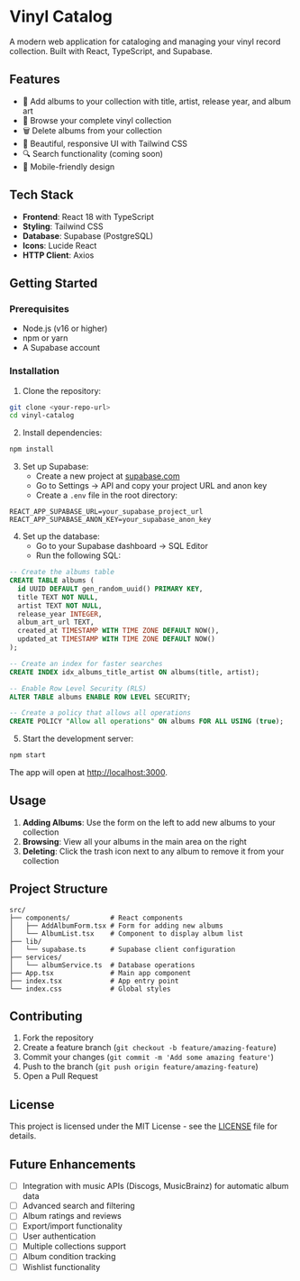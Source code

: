 # Vinyl Catalog

A modern web application for cataloging and managing your vinyl record collection. Built with React, TypeScript, and Supabase.

## Features

- 📀 Add albums to your collection with title, artist, release year, and album art
- 🎵 Browse your complete vinyl collection
- 🗑️ Delete albums from your collection
- 🎨 Beautiful, responsive UI with Tailwind CSS
- 🔍 Search functionality (coming soon)
- 📱 Mobile-friendly design

## Tech Stack

- **Frontend**: React 18 with TypeScript
- **Styling**: Tailwind CSS
- **Database**: Supabase (PostgreSQL)
- **Icons**: Lucide React
- **HTTP Client**: Axios

## Getting Started

### Prerequisites

- Node.js (v16 or higher)
- npm or yarn
- A Supabase account

### Installation

1. Clone the repository:
```bash
git clone <your-repo-url>
cd vinyl-catalog
```

2. Install dependencies:
```bash
npm install
```

3. Set up Supabase:
   - Create a new project at [supabase.com](https://supabase.com)
   - Go to Settings → API and copy your project URL and anon key
   - Create a `.env` file in the root directory:

```env
REACT_APP_SUPABASE_URL=your_supabase_project_url
REACT_APP_SUPABASE_ANON_KEY=your_supabase_anon_key
```

4. Set up the database:
   - Go to your Supabase dashboard → SQL Editor
   - Run the following SQL:

```sql
-- Create the albums table
CREATE TABLE albums (
  id UUID DEFAULT gen_random_uuid() PRIMARY KEY,
  title TEXT NOT NULL,
  artist TEXT NOT NULL,
  release_year INTEGER,
  album_art_url TEXT,
  created_at TIMESTAMP WITH TIME ZONE DEFAULT NOW(),
  updated_at TIMESTAMP WITH TIME ZONE DEFAULT NOW()
);

-- Create an index for faster searches
CREATE INDEX idx_albums_title_artist ON albums(title, artist);

-- Enable Row Level Security (RLS)
ALTER TABLE albums ENABLE ROW LEVEL SECURITY;

-- Create a policy that allows all operations
CREATE POLICY "Allow all operations" ON albums FOR ALL USING (true);
```

5. Start the development server:
```bash
npm start
```

The app will open at [http://localhost:3000](http://localhost:3000).

## Usage

1. **Adding Albums**: Use the form on the left to add new albums to your collection
2. **Browsing**: View all your albums in the main area on the right
3. **Deleting**: Click the trash icon next to any album to remove it from your collection

## Project Structure

```
src/
├── components/          # React components
│   ├── AddAlbumForm.tsx # Form for adding new albums
│   └── AlbumList.tsx    # Component to display album list
├── lib/
│   └── supabase.ts      # Supabase client configuration
├── services/
│   └── albumService.ts  # Database operations
├── App.tsx              # Main app component
├── index.tsx            # App entry point
└── index.css            # Global styles
```

## Contributing

1. Fork the repository
2. Create a feature branch (`git checkout -b feature/amazing-feature`)
3. Commit your changes (`git commit -m 'Add some amazing feature'`)
4. Push to the branch (`git push origin feature/amazing-feature`)
5. Open a Pull Request

## License

This project is licensed under the MIT License - see the [LICENSE](LICENSE) file for details.

## Future Enhancements

- [ ] Integration with music APIs (Discogs, MusicBrainz) for automatic album data
- [ ] Advanced search and filtering
- [ ] Album ratings and reviews
- [ ] Export/import functionality
- [ ] User authentication
- [ ] Multiple collections support
- [ ] Album condition tracking
- [ ] Wishlist functionality 